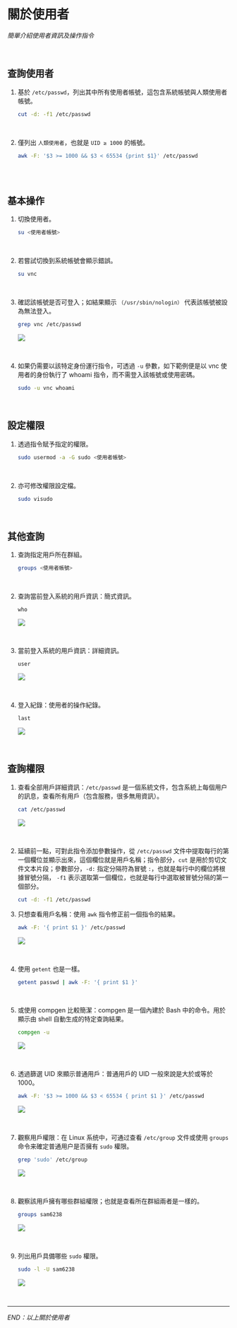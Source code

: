 # 關於使用者

_簡單介紹使用者資訊及操作指令_

<br>

## 查詢使用者

1. 基於 `/etc/passwd`，列出其中所有使用者帳號，這包含系統帳號與人類使用者帳號。

    ```bash
    cut -d: -f1 /etc/passwd
    ```

<br>

2. 僅列出 `人類使用者`，也就是 `UID ≥ 1000` 的帳號。

    ```bash
    awk -F: '$3 >= 1000 && $3 < 65534 {print $1}' /etc/passwd
    ```

<br>

<br>

## 基本操作

1. 切換使用者。

    ```bash
    su <使用者帳號>
    ```

<br>

2. 若嘗試切換到系統帳號會顯示錯誤。

    ```bash
    su vnc
    ```

<br>

3. 確認該帳號是否可登入；如結果顯示 `（/usr/sbin/nologin）` 代表該帳號被設為無法登入。

    ```bash
    grep vnc /etc/passwd
    ```

    ![](images/img_205.png)

<br>

4. 如果仍需要以該特定身份運行指令，可透過 `-u` 參數，如下範例便是以 vnc 使用者的身份執行了 whoami 指令，而不需登入該帳號或使用密碼。

    ```bash
    sudo -u vnc whoami
    ```

<br>

## 設定權限

1. 透過指令賦予指定的權限。

    ```bash
    sudo usermod -a -G sudo <使用者帳號>
    ```

<br>

2. 亦可修改權限設定檔。

    ```bash
    sudo visudo
    ```

<br>

## 其他查詢

1. 查詢指定用戶所在群組。

    ```bash
    groups <使用者帳號>
    ```

<br>

2. 查詢當前登入系統的用戶資訊：簡式資訊。

    ```
    who
    ```

    ![](images/img_302.png)

<br>

3. 當前登入系統的用戶資訊：詳細資訊。

    ```
    user
    ```

    ![](images/img_303.png)

<br>

4. 登入紀錄：使用者的操作紀錄。

    ```
    last
    ```

    ![](images/img_304.png)

<br>

## 查詢權限

1. 查看全部用戶詳細資訊：`/etc/passwd` 是一個系統文件，包含系統上每個用户的訊息，查看所有用戶（包含服務，很多無用資訊）。

    ```bash
    cat /etc/passwd
    ```

    ![](images/img_401.png)

<br>

2. 延續前一點，可對此指令添加參數操作，從 `/etc/passwd` 文件中提取每行的第一個欄位並顯示出來，這個欄位就是用戶名稱；指令部分，`cut` 是用於剪切文件文本片段；參數部分，`-d:` 指定分隔符為冒號 `:`，也就是每行中的欄位將根據冒號分隔，
`-f1` 表示選取第一個欄位，也就是每行中選取被冒號分隔的第一個部分。

    ```bash
    cut -d: -f1 /etc/passwd
    ```

3. 只想查看用戶名稱：使用 `awk` 指令修正前一個指令的結果。

    ```bash
    awk -F: '{ print $1 }' /etc/passwd
    ```

    ![](images/img_402.png)

<br>

4. 使用 `getent` 也是一樣。

    ```bash
    getent passwd | awk -F: '{ print $1 }'
    ```

<br>

5. 或使用 compgen 比較簡潔：compgen 是一個內建於 Bash 中的命令。用於顯示由 shell 自動生成的特定查詢結果。

    ```bash
    compgen -u
    ```

    ![](images/img_404.png)

<br>

6. 透過篩選 UID 來顯示普通用戶：普通用戶的 UID 一般來說是大於或等於 1000。

    ```bash
    awk -F: '$3 >= 1000 && $3 < 65534 { print $1 }' /etc/passwd
    ```

    ![](images/img_405.png)

<br>

7. 觀察用戶權限：在 Linux 系统中，可通过查看 `/etc/group` 文件或使用 `groups` 命令来確定普通用户是否擁有 `sudo` 權限。

    ```bash
    grep 'sudo' /etc/group
    ```

    ![](images/img_406.png)

<br>

8. 觀察該用戶擁有哪些群組權限；也就是查看所在群組兩者是一樣的。

    ```bash
    groups sam6238
    ```

    ![](images/img_409.png)

<br>

9. 列出用戶具備哪些 `sudo` 權限。

    ```bash
    sudo -l -U sam6238
    ```

    ![](images/img_408.png)

<br>

___

_END：以上關於使用者_
